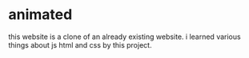 # animated
this website is a clone of an already existing website.
i learned various things about js html and css by this project.
